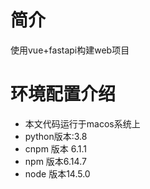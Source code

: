 # 简介
使用vue+fastapi构建web项目

# 环境配置介绍
* 本文代码运行于macos系统上
* python版本:3.8
* cnpm 版本 6.1.1
* npm  版本6.14.7
* node 版本14.5.0
